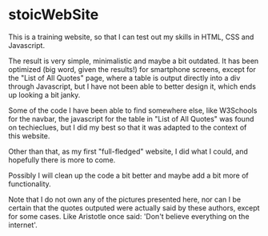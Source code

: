 # stoicWebSite
This is a training website, so that I can test out my skills in HTML, CSS and Javascript.

The result is very simple, minimalistic and maybe a bit outdated.
It has been optimized (big word, given the results!) for smartphone screens, except for the "List of All Quotes" page, where a table is output directly into a div through Javascript, but I have not been able to better design it, which ends up looking a bit janky.

Some of the code I have been able to find somewhere else, like W3Schools for the navbar, the javascript for the table in "List of All Quotes" was found on techieclues, but I did my best so that it was adapted to the context of this website. 

Other than that, as my first "full-fledged" website, I did what I could, and hopefully there is more to come.

Possibly I will clean up the code a bit better and maybe add a bit more of functionality.

Note that I do not own any of the pictures presented here, nor can I be certain that the quotes outputed were actually said by these authors, except for some cases. Like Aristotle once said: 'Don't believe everything on the internet'. 
